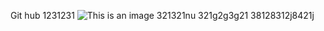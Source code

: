 Git hub 1231231
![This is an image](https://myoctocat.com/assets/images/base-octocat.svg)
321321nu
321g2g3g21
38128312j8421j
